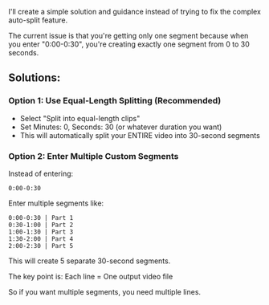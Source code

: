 I'll create a simple solution and guidance instead of trying to fix the complex auto-split feature.

The current issue is that you're getting only one segment because when you enter "0:00-0:30", 
you're creating exactly one segment from 0 to 30 seconds.

## Solutions:

### Option 1: Use Equal-Length Splitting (Recommended)
- Select "Split into equal-length clips"
- Set Minutes: 0, Seconds: 30 (or whatever duration you want)
- This will automatically split your ENTIRE video into 30-second segments

### Option 2: Enter Multiple Custom Segments
Instead of entering:
```
0:00-0:30
```

Enter multiple segments like:
```
0:00-0:30 | Part 1
0:30-1:00 | Part 2
1:00-1:30 | Part 3
1:30-2:00 | Part 4
2:00-2:30 | Part 5
```

This will create 5 separate 30-second segments.

The key point is: Each line = One output video file

So if you want multiple segments, you need multiple lines.